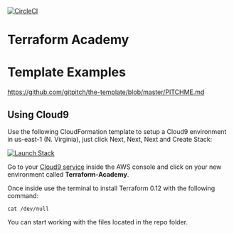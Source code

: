 [![CircleCI](https://circleci.com/gh/wizelineacademy/terraform-academy.svg?style=svg)](https://circleci.com/gh/wizelineacademy/terraform-academy)

# Terraform Academy

# Template Examples

https://github.com/gitpitch/the-template/blob/master/PITCHME.md

## Using Cloud9

Use the following CloudFormation template to setup a Cloud9 environment in us-east-1 (N. Virginia), just click Next, Next, Next and Create Stack:

[![Launch Stack](https://cdn.rawgit.com/buildkite/cloudformation-launch-stack-button-svg/master/launch-stack.svg)](https://console.aws.amazon.com/cloudformation/home?region=us-east-1#/stacks/new?stackName=Terraform-Academy&templateURL=https://cloudtitlan-public-cfn-templates.s3.amazonaws.com/terraform-academy.yaml)

Go to your [Cloud9 service](https://console.aws.amazon.com/cloud9/home) inside the AWS console and click on your new environment called **Terraform-Academy**.

Once inside use the terminal to install Terraform 0.12 with the following command:

```
cat /dev/null
```

You can start working with the files located in the repo folder.
